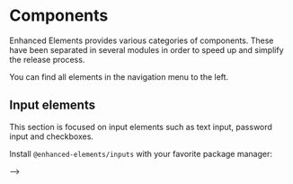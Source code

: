 # Components

Enhanced Elements provides various categories of components. These have been separated in several modules in order to speed up and simplify the release process.

You can find all elements in the navigation menu to the left.

## Input elements

This section is focused on input elements such as text input, password input and checkboxes.

Install `@enhanced-elements/inputs` with your favorite package manager:

<!--@include: ./parts/install-inputs.md-->

<!-- ## Dialog elements

This section is focused on variations of dialog elements. Examples of these are modals, alerts, notifications and tooltips.

Install `@enhanced-elements/dialogs` with your favorite package manager:

<!--@include: ./parts/install-dialogs.md-->

-->
